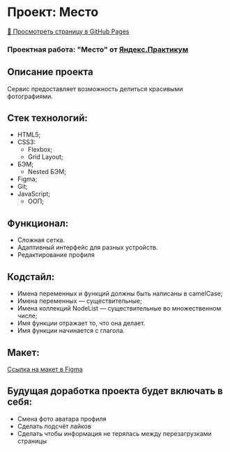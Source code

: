 # Проект: Место
[:link: Просмотреть страницу в GitHub Pages](https://ori-wiki.github.io/mesto/)
### Проектная работа: "Место" от [Яндекс.Практикум](https://practicum.yandex.ru/web/)

## Описание проекта
Сервис предоставляет возможность делиться красивыми фотографиями.

## Стек технологий:
- HTML5;
- CSS3:
  - Flexbox;
  - Grid Layout;
- БЭМ;
  - Nested БЭМ;
- Figma;
- Git;
- JavaScript;
  - ООП;

## Функционал:
- Сложная сетка.
- Адаптивный интерфейс для разных устройств.
- Редактирование профиля

## Кодстайл:
- Имена переменных и функций должны быть написаны в camelCase;
- Имена переменных — существительные;
- Имена коллекций NodeList — существительные во множественном числе;
- Имя функции отражает то, что она делает.
- Имя функции начинается с глагола.

## Макет:
[Ссылка на макет в Figma](https://www.figma.com/file/2cn9N9jSkmxD84oJik7xL7/JavaScript.-Sprint-4?node-id=0%3A1)

## Будущая доработка проекта будет включать в себя:
* Смена фото аватара профиля
* Сделать подсчёт лайков
* Сделать чтобы информация не терялась между перезагрузками страницы










